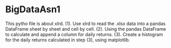 # BigDataAsn1
This pytho file is about xlrd.
(1). Use xlrd to read the .xlsx data into a pandas DataFrame sheet by sheet and cell by cell.
(2). Using the pandas DataFrame to calculate and append a column for daily returns.
(3). Create a histogram for the daily returns calculated in step (3), using matplotlib.
